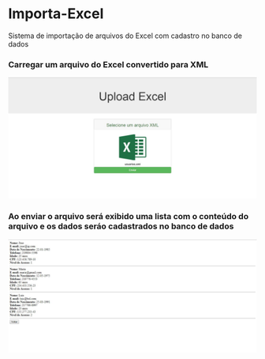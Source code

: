 # Importa-Excel
Sistema de importação de arquivos do Excel com cadastro no banco de dados

### Carregar um arquivo do Excel convertido para XML

![alt tag](https://github.com/evandrogouveia/Importa-Excel/blob/master/index.JPG)

### Ao enviar o arquivo será exibido uma lista com o conteúdo do arquivo e os dados seráo cadastrados no banco de dados 

![alt tag](https://github.com/evandrogouveia/Importa-Excel/blob/master/processado.JPG)


